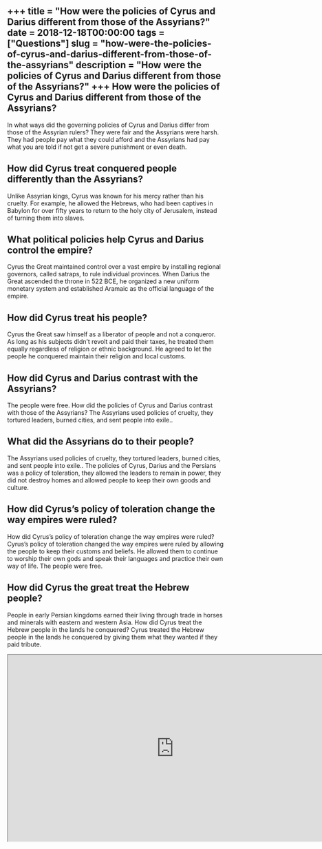 +++
title = "How were the policies of Cyrus and Darius different from those of the Assyrians?"
date = 2018-12-18T00:00:00
tags = ["Questions"]
slug = "how-were-the-policies-of-cyrus-and-darius-different-from-those-of-the-assyrians"
description = "How were the policies of Cyrus and Darius different from those of the Assyrians?"
+++
How were the policies of Cyrus and Darius different from those of the Assyrians?
--------------------------------------------------------------------------------

In what ways did the governing policies of Cyrus and Darius differ from those of the Assyrian rulers? They were fair and the Assyrians were harsh. They had people pay what they could afford and the Assyrians had pay what you are told if not get a severe punishment or even death.

How did Cyrus treat conquered people differently than the Assyrians?
--------------------------------------------------------------------

Unlike Assyrian kings, Cyrus was known for his mercy rather than his cruelty. For example, he allowed the Hebrews, who had been captives in Babylon for over fifty years to return to the holy city of Jerusalem, instead of turning them into slaves.

What political policies help Cyrus and Darius control the empire?
-----------------------------------------------------------------

Cyrus the Great maintained control over a vast empire by installing regional governors, called satraps, to rule individual provinces. When Darius the Great ascended the throne in 522 BCE, he organized a new uniform monetary system and established Aramaic as the official language of the empire.

How did Cyrus treat his people?
-------------------------------

Cyrus the Great saw himself as a liberator of people and not a conqueror. As long as his subjects didn’t revolt and paid their taxes, he treated them equally regardless of religion or ethnic background. He agreed to let the people he conquered maintain their religion and local customs.

How did Cyrus and Darius contrast with the Assyrians?
-----------------------------------------------------

The people were free. How did the policies of Cyrus and Darius contrast with those of the Assyrians? The Assyrians used policies of cruelty, they tortured leaders, burned cities, and sent people into exile..

What did the Assyrians do to their people?
------------------------------------------

The Assyrians used policies of cruelty, they tortured leaders, burned cities, and sent people into exile.. The policies of Cyrus, Darius and the Persians was a policy of toleration, they allowed the leaders to remain in power, they did not destroy homes and allowed people to keep their own goods and culture.

How did Cyrus’s policy of toleration change the way empires were ruled?
-----------------------------------------------------------------------

How did Cyrus’s policy of toleration change the way empires were ruled? Cyrus’s policy of toleration changed the way empires were ruled by allowing the people to keep their customs and beliefs. He allowed them to continue to worship their own gods and speak their languages and practice their own way of life. The people were free.

How did Cyrus the great treat the Hebrew people?
------------------------------------------------

People in early Persian kingdoms earned their living through trade in horses and minerals with eastern and western Asia. How did Cyrus treat the Hebrew people in the lands he conquered? Cyrus treated the Hebrew people in the lands he conquered by giving them what they wanted if they paid tribute.

<iframe allow="accelerometer; autoplay; clipboard-write; encrypted-media; gyroscope; picture-in-picture" allowfullscreen="" class="__youtube_prefs__  epyt-is-override  no-lazyload" data-no-lazy="1" data-origheight="433" data-origwidth="770" data-skipgform_ajax_framebjll="" height="433" id="_ytid_15624" loading="lazy" src="https://www.youtube.com/embed/KIh1v7MiyVM?enablejsapi=1&autoplay=0&cc_load_policy=0&cc_lang_pref=&iv_load_policy=1&loop=0&modestbranding=0&rel=1&fs=1&playsinline=0&autohide=2&theme=dark&color=red&controls=1&" title="YouTube player" width="770"></iframe>
